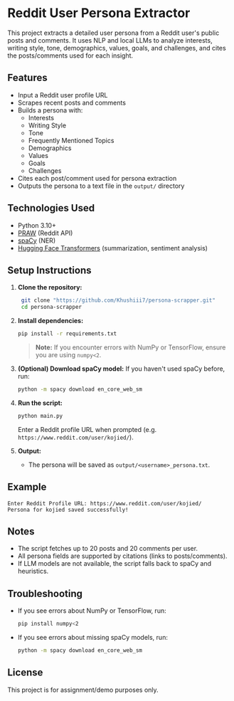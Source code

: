 # Reddit User Persona Extractor

This project extracts a detailed user persona from a Reddit user's public posts and comments. It uses NLP and local LLMs to analyze interests, writing style, tone, demographics, values, goals, and challenges, and cites the posts/comments used for each insight.

## Features
- Input a Reddit user profile URL
- Scrapes recent posts and comments
- Builds a persona with:
  - Interests
  - Writing Style
  - Tone
  - Frequently Mentioned Topics
  - Demographics
  - Values
  - Goals
  - Challenges
- Cites each post/comment used for persona extraction
- Outputs the persona to a text file in the `output/` directory

## Technologies Used
- Python 3.10+
- [PRAW](https://praw.readthedocs.io/) (Reddit API)
- [spaCy](https://spacy.io/) (NER)
- [Hugging Face Transformers](https://huggingface.co/transformers/) (summarization, sentiment analysis)

## Setup Instructions

1. **Clone the repository:**
   ```bash
    git clone "https://github.com/Khushiii7/persona-scrapper.git"
    cd persona-scrapper
   ```

2. **Install dependencies:**
   ```bash
   pip install -r requirements.txt
   ```
   > **Note:** If you encounter errors with NumPy or TensorFlow, ensure you are using `numpy<2`.

3. **(Optional) Download spaCy model:**
   If you haven't used spaCy before, run:
   ```bash
   python -m spacy download en_core_web_sm
   ```

4. **Run the script:**
   ```bash
   python main.py
   ```
   Enter a Reddit profile URL when prompted (e.g. `https://www.reddit.com/user/kojied/`).

5. **Output:**
   - The persona will be saved as `output/<username>_persona.txt`.

## Example
```
Enter Reddit Profile URL: https://www.reddit.com/user/kojied/
Persona for kojied saved successfully!
```

## Notes
- The script fetches up to 20 posts and 20 comments per user.
- All persona fields are supported by citations (links to posts/comments).
- If LLM models are not available, the script falls back to spaCy and heuristics.

## Troubleshooting
- If you see errors about NumPy or TensorFlow, run:
  ```bash
  pip install numpy<2
  ```
- If you see errors about missing spaCy models, run:
  ```bash
  python -m spacy download en_core_web_sm
  ```

## License
This project is for assignment/demo purposes only. 
